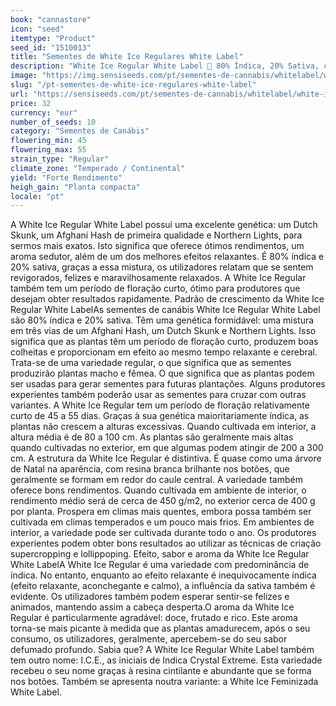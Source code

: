 ```yaml
---
book: "cannastore"
icon: "seed"
itemtype: "Product"
seed_id: "1510013"
title: "Sementes de White Ice Regulares White Label"
description: "White Ice Regular White Label  80% Índica, 20% Sativa, com aroma frutado e resina branca distintiva. Proporciona um efeito relaxante e feliz."
image: "https://img.sensiseeds.com/pt/sementes-de-cannabis/whitelabel/white-ice-image.png"
slug: "/pt-sementes-de-white-ice-regulares-white-label"
url: "https://sensiseeds.com/pt/sementes-de-cannabis/whitelabel/white-ice?a_aid=cannastore"
price: 32
currency: "eur"
number_of_seeds: 10
category: "Sementes de Canábis"
flowering_min: 45
flowering_max: 55
strain_type: "Regular"
climate_zone: "Temperado / Continental"
yield: "Forte Rendimento"
heigh_gain: "Planta compacta"
locale: "pt"
---
```

A White Ice Regular White Label possui uma excelente genética: um Dutch Skunk, um Afghani Hash de primeira qualidade e Northern Lights, para sermos mais exatos. Isto significa que oferece ótimos rendimentos, um aroma sedutor, além de um dos melhores efeitos relaxantes. É 80% índica e 20% sativa, graças a essa mistura, os utilizadores relatam que se sentem revigorados, felizes e maravilhosamente relaxados. A White Ice Regular também tem um período de floração curto, ótimo para produtores que desejam obter resultados rapidamente. Padrão de crescimento da White Ice Regular White LabelAs sementes de canábis White Ice Regular White Label são 80% índica e 20% sativa. Têm uma genética formidável: uma mistura em três vias de um Afghani Hash, um Dutch Skunk e Northern Lights. Isso significa que as plantas têm um período de floração curto, produzem boas colheitas e proporcionam em efeito ao mesmo tempo relaxante e cerebral. Trata-se de uma variedade regular, o que significa que as sementes produzirão plantas macho e fêmea. O que significa que as plantas podem ser usadas para gerar sementes para futuras plantações. Alguns produtores experientes também poderão usar as sementes para cruzar com outras variantes. A White Ice Regular tem um período de floração relativamente curto de 45 a 55 dias. Graças à sua genética maioritariamente índica, as plantas não crescem a alturas excessivas. Quando cultivada em interior, a altura média é de 80 a 100 cm. As plantas são geralmente mais altas quando cultivadas no exterior, em que algumas podem atingir de 200 a 300 cm. A estrutura da White Ice Regular é distintiva. É quase como uma árvore de Natal na aparência, com resina branca brilhante nos botões, que geralmente se formam em redor do caule central. A variedade também oferece bons rendimentos. Quando cultivada em ambiente de interior, o rendimento médio será de cerca de 450 g/m2, no exterior cerca de 400 g por planta. Prospera em climas mais quentes, embora possa também ser cultivada em climas temperados e um pouco mais frios. Em ambientes de interior, a variedade pode ser cultivada durante todo o ano. Os produtores experientes podem obter bons resultados ao utilizar as técnicas de criação supercropping e lollippoping. Efeito, sabor e aroma da White Ice Regular White LabelA White Ice Regular é uma variedade com predominância de índica. No entanto, enquanto ao efeito relaxante é inequivocamente índica (efeito relaxante, aconchegante e calmo), a influência da sativa também é evidente. Os utilizadores também podem esperar sentir-se felizes e animados, mantendo assim a cabeça desperta.O aroma da White Ice Regular é particularmente agradável: doce, frutado e rico. Este aroma torna-se mais picante à medida que as plantas amadurecem, após o seu consumo, os utilizadores, geralmente, apercebem-se do seu sabor defumado profundo. Sabia que? A White Ice Regular White Label também tem outro nome: I.C.E., as iniciais de Indica Crystal Extreme. Esta variedade recebeu o seu nome graças à resina cintilante e abundante que se forma nos botões. Também se apresenta noutra variante: a White Ice Feminizada White Label.
